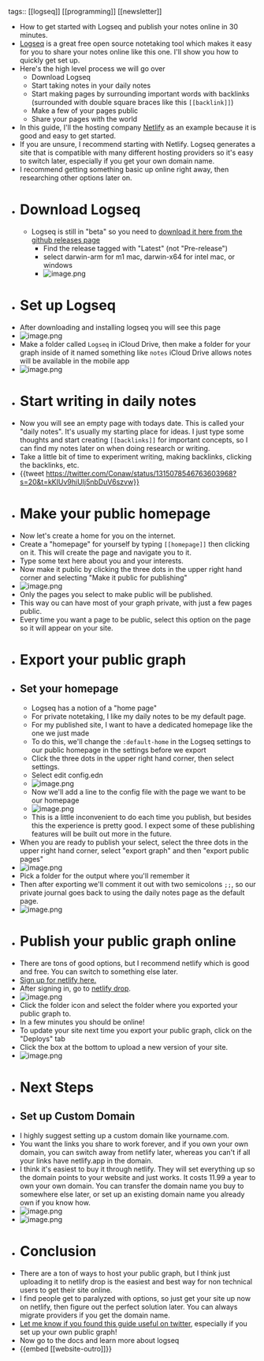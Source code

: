 tags:: [[logseq]] [[programming]] [[newsletter]]

- How to get started with Logseq and publish your notes online in 30 minutes.
- [Logseq](https://logseq.com/) is a great free open source notetaking tool which makes it easy for you to share your notes online like this one. I'll show you how to quickly get set up.
- Here's the high level process we will go over
	- Download Logseq
	- Start taking notes in your daily notes
	- Start making pages by surrounding important words with backlinks (surrounded with double square braces like this `[[backlink]]`)
	- Make a few of your pages public
	- Share your pages with the world
- In this guide, I'll the hosting company [Netlify](https://netlify.com/) as an example because it is good and easy to get started.
- If you are unsure, I recommend starting with Netlify. Logseq generates a site that is compatible with many different hosting providers so it's easy to switch later, especially if you get your own domain name.
- I recommend getting something basic up online right away, then researching other options later on.
- # Download Logseq
	- Logseq is still in "beta" so you need to [download it here from the github releases page](https://github.com/logseq/logseq/releases)
		- Find the release tagged with "Latest" (not "Pre-release")
		- select darwin-arm for m1 mac, darwin-x64 for intel mac, or windows
		- ![image.png](../assets/image_1662087068660_0.png)
- # Set up Logseq
- After downloading and installing logseq you will see this page
- ![image.png](../assets/image_1662087082755_0.png)
- Make a folder called `Logseq` in iCloud Drive, then make a folder for your graph inside of it named something like `notes` iCloud Drive allows notes will be available in the mobile app
- ![image.png](../assets/image_1662087093541_0.png)
- # Start writing in daily notes
- Now you will see an empty page with todays date. This is called your "daily notes". It's usually my starting place for ideas. I just type some thoughts and start creating `[[backlinks]]` for important concepts, so I can find my notes later on when doing research or writing.
- Take a little bit of time to experiment writing, making backlinks, clicking the backlinks, etc.
- {{tweet https://twitter.com/Conaw/status/1315078546763603968?s=20&t=kKIUv9hiUIj5nbDuV6szvw}}
- # Make your public homepage
- Now let's create a home for you on the internet.
- Create a "homepage" for yourself by typing `[[homepage]]` then clicking on it. This will create the page and navigate you to it.
- Type some text here about you and your interests.
- Now make it public by clicking the three dots in the upper right hand corner and selecting "Make it public for publishing"
- ![image.png](../assets/image_1662087105153_0.png)
- Only the pages you select to make public will be published.
- This way ou can have most of your graph private, with just a few pages public.
- Every time you want a page to be public, select this option on the page so it will appear on your site.
- # Export your public graph
- ## Set your homepage
	- Logseq has a notion of a "home page"
	- For private notetaking, I like my daily notes to be my default page.
	- For my published site, I want to have a dedicated homepage like the one we just made
	- To do this, we'll change the `:default-home` in the Logseq settings to our public homepage in the settings before we export
	- Click the three dots in the upper right hand corner, then select settings.
	- Select edit config.edn
	- ![image.png](../assets/image_1662087114284_0.png)
	- Now we'll add a line to the config file with the page we want to be our homepage
	- ![image.png](../assets/image_1662087124359_0.png)
	- This is a little inconvenient to do each time you publish, but besides this the experience is pretty good. I expect some of these publishing features will be built out more in the future.
- When you are ready to publish your select, select the three dots in the upper right hand corner, select "export graph" and then "export public pages"
- ![image.png](../assets/image_1662087133034_0.png)
- Pick a folder for the output where you'll remember it
- Then after exporting we'll comment it out with two semicolons `;;`, so our private journal goes back to using the daily notes page as the default page.
- ![image.png](../assets/image_1662087142333_0.png)
- # Publish your public graph online
- There are tons of good options, but I recommend netlify which is good and free. You can switch to something else later.
- [Sign up for netlify here.](https://app.netlify.com/signup)
- After signing in, go to [netlify drop](https://app.netlify.com/drop).
- ![image.png](../assets/image_1662087153089_0.png)
- Click the folder icon and select the folder where you exported your public graph to.
- In a few minutes you should be online!
- To update your site next time you export your public graph, click on the "Deploys" tab
- Click the box at the bottom to upload a new version of your site.
- ![image.png](../assets/image_1662087164166_0.png)
- # Next Steps
- ## Set up Custom Domain
- I highly suggest setting up a custom domain like yourname.com.
- You want the links you share to work forever, and if you own your own domain, you can switch away from netlify later, whereas you can't if all your links have netlify.app in the domain.
- I think it's easiest to buy it through netlify. They will set everything up so the domain points to your website and just works. It costs 11.99 a year to own your own domain. You can transfer the domain name you buy to somewhere else later, or set up an existing domain name you already own if you know how.
- ![image.png](../assets/image_1662087175738_0.png)
- ![image.png](../assets/image_1662087184888_0.png)
- # Conclusion
- There are a ton of ways to host your public graph, but I think just uploading it to netlify drop is the easiest and best way for non technical users to get their site online.
- I find people get to paralyzed with options, so just get your site up now on netlify, then figure out the perfect solution later. You can always migrate providers if you get the domain name.
- [Let me know if you found this guide useful on twitter](https://twitter.com/Bsunter),  especially if you set up your own public graph!
- Now go to the docs and learn more about logseq
- {{embed [[website-outro]]}}